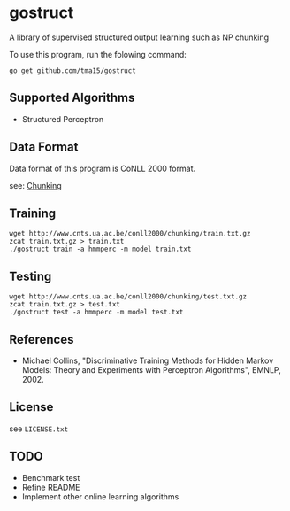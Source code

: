 # gostruct
A library of supervised structured output learning such as NP chunking

To use this program, run the folowing command:
```
go get github.com/tma15/gostruct
```

## Supported Algorithms
- Structured Perceptron

## Data Format
Data format of this program is CoNLL 2000 format.

see: [Chunking](http://www.cnts.ua.ac.be/conll2000/chunking/)

## Training
```
wget http://www.cnts.ua.ac.be/conll2000/chunking/train.txt.gz
zcat train.txt.gz > train.txt
./gostruct train -a hmmperc -m model train.txt
```

## Testing
```
wget http://www.cnts.ua.ac.be/conll2000/chunking/test.txt.gz
zcat train.txt.gz > test.txt
./gostruct test -a hmmperc -m model test.txt
```

## References
- Michael Collins, "Discriminative Training Methods for Hidden Markov Models:
Theory and Experiments with Perceptron Algorithms",  EMNLP, 2002.

## License
see `LICENSE.txt`

## TODO
- Benchmark test
- Refine README
- Implement other online learning algorithms
